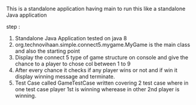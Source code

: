 This is a standalone application having main to run this like a standalone Java application

step :
1. Standalone Java Application tested on java 8
2. org.technovihaan.simple.connect5.mygame.MyGame is the main class and also the starting point 
3. Display the connect 5 type of game structure on console and give the chance to a player to chose col between 1 to 9 
4. After every chance it checks if any player wins or not and if win it display winning message and terminate.
5. Test Case called GameTestCase written covering 2 test case where in one test case player 1st is winning wherease in other 2nd player is winning.


